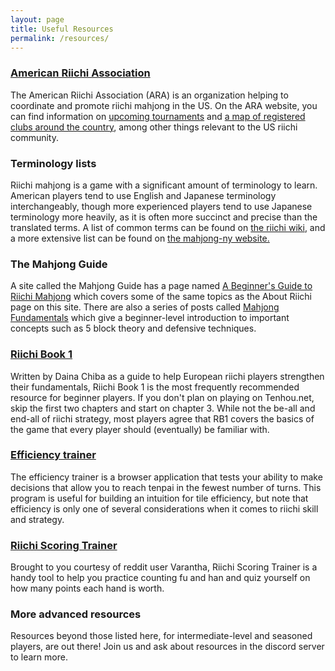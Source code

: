 ```yaml
---
layout: page
title: Useful Resources
permalink: /resources/
---
```


### [American Riichi Association](https://www.nariichi.org/)

The American Riichi Association (ARA) is an organization helping to coordinate and promote riichi mahjong in the US. On the ARA website, you can find information on [upcoming tournaments](https://www.nariichi.org/upcoming-qualifiers) and [a map of registered clubs around the country](https://www.nariichi.org/usa-clubs), among other things relevant to the US riichi community.

### Terminology lists

Riichi mahjong is a game with a significant amount of terminology to learn. American players tend to use English and Japanese terminology interchangeably, though more experienced players tend to use Japanese terminology more heavily, as it is often more succinct and precise than the translated terms. A list of common terms can be found on [the riichi wiki](https://riichi.wiki/List_of_terminology_by_alphabetical_order), and a more extensive list can be found on [the mahjong-ny website.](http://mahjong-ny.com/features/terminology/)

### The Mahjong Guide

A site called the Mahjong Guide has a page named [A Beginner's Guide to Riichi Mahjong](https://mahjong.guide/a-beginners-guide-to-riichi-mahjong/) which covers some of the same topics as the About Riichi page on this site. There are also a series of posts called [Mahjong Fundamentals](https://mahjong.guide/2017/12/29/mahjong-fundamentals-1-introduction/) which give a beginner-level introduction to important concepts such as 5 block theory and defensive techniques.

### [Riichi Book 1](https://github.com/dainachiba/RiichiBooks/raw/master/RiichiBook1.pdf)

Written by Daina Chiba as a guide to help European riichi players strengthen their fundamentals, Riichi Book 1 is the most frequently recommended resource for beginner players. If you don't plan on playing on Tenhou.net, skip the first two chapters and start on chapter 3. While not the be-all and end-all of riichi strategy, most players agree that RB1 covers the basics of the game that every player should (eventually) be familiar with.

### [Efficiency trainer](https://euophrys.itch.io/mahjong-efficiency-trainer)

The efficiency trainer is a browser application that tests your ability to make decisions that allow you to reach tenpai in the fewest number of turns. This program is useful for building an intuition for tile efficiency, but note that efficiency is only one of several considerations when it comes to riichi skill and strategy.

### [Riichi Scoring Trainer](https://scoringtrainer.konbamwa.net/)

Brought to you courtesy of reddit user Varantha, Riichi Scoring Trainer is a handy tool to help you practice counting fu and han and quiz yourself on how many points each hand is worth.

### More advanced resources

Resources beyond those listed here, for intermediate-level and seasoned players, are out there! Join us and ask about resources in the discord server to learn more.
